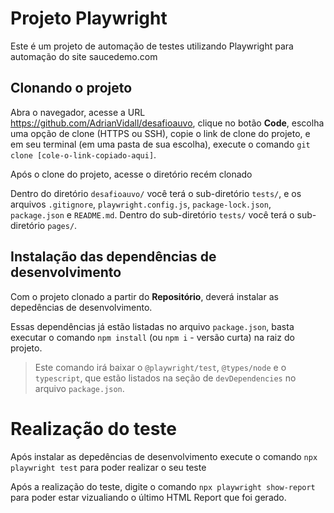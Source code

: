 # Projeto Playwright

Este é um projeto de automação de testes utilizando Playwright para automação do site saucedemo.com

## Clonando o projeto

Abra o navegador, acesse a URL https://github.com/AdrianVidall/desafioauvo, clique no botão **Code**, escolha uma opção de clone (HTTPS ou SSH), copie o link de clone do projeto, e em seu terminal (em uma pasta de sua escolha), execute o comando `git clone [cole-o-link-copiado-aqui]`.

Após o clone do projeto, acesse o diretório recém clonado

Dentro do diretório `desafioauvo/` você terá o sub-diretório `tests/`, e os arquivos `.gitignore`, `playwright.config.js`, `package-lock.json`, `package.json` e `README.md`. Dentro do sub-diretório `tests/` você terá o sub-diretório `pages/`.

## Instalação das dependências de desenvolvimento

Com o projeto clonado a partir do **Repositório**, deverá instalar as depedências de desenvolvimento.

Essas dependências já estão listadas no arquivo `package.json`, basta executar o comando `npm install` (ou `npm i` - versão curta) na raiz do projeto.

> Este comando irá baixar o `@playwright/test`, `@types/node` e o `typescript`, que estão listados na seção de `devDependencies` no arquivo `package.json`.

# Realização do teste

Após instalar as depedências de desenvolvimento execute o comando `npx playwright test` para poder realizar o seu teste

Após a realização do teste, digite o comando `npx playwright show-report` para poder estar vizualiando o último HTML Report que foi gerado.